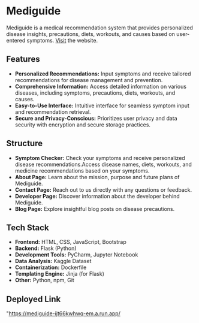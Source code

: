 # Mediguide

Mediguide is a medical recommendation system that provides personalized disease insights, precautions, diets, workouts, and causes based on user-entered symptoms.
<a href="https://mediguide-ijt66kwhwq-em.a.run.app/">Visit</a> the website.

## Features

- **Personalized Recommendations:** Input symptoms and receive tailored recommendations for disease management and prevention.
- **Comprehensive Information:** Access detailed information on various diseases, including symptoms, precautions, diets, workouts, and causes.
- **Easy-to-Use Interface:** Intuitive interface for seamless symptom input and recommendation retrieval.
- **Secure and Privacy-Conscious:** Prioritizes user privacy and data security with encryption and secure storage practices.

## Structure

- **Symptom Checker:** Check your symptoms and receive personalized disease recommendations.Access disease names, diets, workouts, and medicine recommendations based on your symptoms.
- **About Page:** Learn about the mission, purpose and future plans of Mediguide.
- **Contact Page:** Reach out to us directly with any questions or feedback.
- **Developer Page:** Discover information about the developer behind Mediguide.
- **Blog Page:** Explore insightful blog posts on disease precautions.

## Tech Stack

- **Frontend:** HTML, CSS, JavaScript, Bootstrap
- **Backend:** Flask (Python)
- **Development Tools:** PyCharm, Jupyter Notebook
- **Data Analysis:** Kaggle Dataset
- **Containerization:** Dockerfile
- **Templating Engine:** Jinja (for Flask)
- **Other:** Python, npm, Git

## Deployed Link

"https://mediguide-ijt66kwhwq-em.a.run.app/
